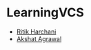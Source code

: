 # LearningVCS

- [Ritik Harchani](https://github.com/harchani-ritik)
- [Akshat Agrawal](https://github.com/akshatagrawal22)